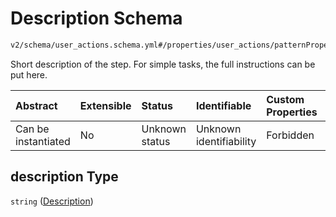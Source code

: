 # Description Schema

```txt
v2/schema/user_actions.schema.yml#/properties/user_actions/patternProperties/\w/properties/description
```

Short description of the step. For simple tasks, the full instructions can be put here.

| Abstract            | Extensible | Status         | Identifiable            | Custom Properties | Additional Properties | Access Restrictions | Defined In                                                          |
| :------------------ | :--------- | :------------- | :---------------------- | :---------------- | :-------------------- | :------------------ | :------------------------------------------------------------------ |
| Can be instantiated | No         | Unknown status | Unknown identifiability | Forbidden         | Allowed               | none                | [device.schema.json*](../device.schema.json "open original schema") |

## description Type

`string` ([Description](device-properties-user-actions-patternproperties-user-action-properties-description.md))
